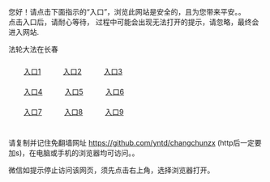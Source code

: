您好！请点击下面指示的“入口”，浏览此网站是安全的，且为您带来平安。。 <br/>
点击入口后，请耐心等待， 过程中可能会出现无法打开的提示，请忽略，最终会进入网站. </br>

法轮大法在长春<br/>
<div style="padding:10px"><a style="margin:20px" target="_blank" href="https://d33j1rtqdxb2bv.cloudfront.net/2Qpsp?rjznum" id="ccLink1" rel="nofollow">入口1</a> <a target="_blank" style="margin:20px" href="https://d2qk3fsbtcdxh6.cloudfront.net/2Qpsp?qhxnvkfn" id="ccLink2" rel="nofollow">入口2</a> <a style="margin:20px" target="_blank" href="https://d2f3ryvl1t01l5.cloudfront.net/2Qpsp?skohuney" id="ccLink3" rel="nofollow">入口3</a></div>

<div style="padding:10px" ><a style="margin:20px" target="_blank" href="https://d33j1rtqdxb2bv.cloudfront.net/2Qpsp?rjznum" id="ccLink4" rel="nofollow">入口4</a> <a style="margin:20px" href="https://d2qk3fsbtcdxh6.cloudfront.net/2Qpsp?qhxnvkfn" target="_blank" id="ccLink5" rel="nofollow">入口5</a> <a style="margin:20px" href="https://d2f3ryvl1t01l5.cloudfront.net/2Qpsp?skohuney" target="_blank" id="ccLink6" rel="nofollow">入口6</a></div>

<div style="padding:10px"><a style="margin:20px" target="_blank" href="https://d33j1rtqdxb2bv.cloudfront.net/2Qpsp?rjznum" id="ccLink7" rel="nofollow">入口7</a> <a style="margin:20px" href="https://d2qk3fsbtcdxh6.cloudfront.net/2Qpsp?qhxnvkfn" target="_blank" id="ccLink8" rel="nofollow">入口8</a> <a style="margin:20px" target="_blank" href="https://d2f3ryvl1t01l5.cloudfront.net/2Qpsp?skohuney" id="ccLink9" rel="nofollow">入口9</a></div>

<br/>



请复制并记住免翻墙网址 https://github.com/yntd/changchunzx (http后一定要加s)，在电脑或手机的浏览器均可访问。。<br/>

微信如提示停止访问该网页，须先点击右上角，选择浏览器打开。
